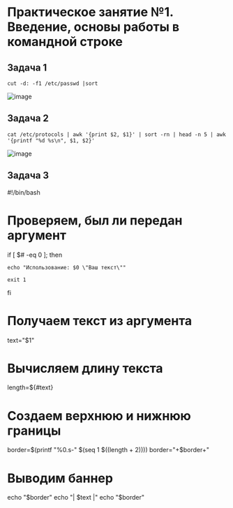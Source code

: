 # Практическое занятие №1. Введение, основы работы в командной строке

## Задача 1


`cut -d: -f1 /etc/passwd |sort`

![image](https://github.com/user-attachments/assets/86289e2e-5fb0-4f73-8a89-5c7203476113)

## Задача 2

`cat /etc/protocols | awk '{print $2, $1}' | sort -rn | head -n 5 | awk '{printf "%d %s\n", $1, $2}'`

![image](https://github.com/user-attachments/assets/7d6c8609-88c2-4746-bb7b-a4b4898deab1)

## Задача 3

#!/bin/bash
# Проверяем, был ли передан аргумент

if [ $# -eq 0 ]; then

    echo "Использование: $0 \"Ваш текст\""

    exit 1
fi
# Получаем текст из аргумента
text="$1"
# Вычисляем длину текста
length=${#text}
# Создаем верхнюю и нижнюю границы
border=$(printf "%0.s-" $(seq 1 $((length + 2))))
border="+$border+"
# Выводим баннер
echo "$border"
echo "| $text |"
echo "$border"
